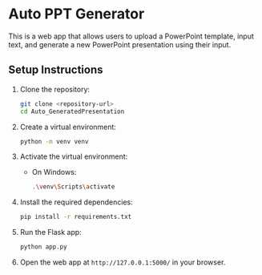 # Auto PPT Generator

This is a web app that allows users to upload a PowerPoint template, input text, and generate a new PowerPoint presentation using their input.

## Setup Instructions

1. Clone the repository:
    ```bash
    git clone <repository-url>
    cd Auto_GeneratedPresentation
    ```

2. Create a virtual environment:
    ```bash
    python -m venv venv
    ```

3. Activate the virtual environment:
    - On Windows:
      ```bash
      .\venv\Scripts\activate
      ```

4. Install the required dependencies:
    ```bash
    pip install -r requirements.txt
    ```

5. Run the Flask app:
    ```bash
    python app.py
    ```

6. Open the web app at `http://127.0.0.1:5000/` in your browser.
